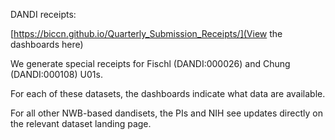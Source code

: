 DANDI receipts:

[https://biccn.github.io/Quarterly_Submission_Receipts/](View the dashboards here)

We generate special receipts for Fischl (DANDI:000026) and Chung (DANDI:000108) U01s.

For each of these datasets, the dashboards indicate what data are available. 

For all other NWB-based dandisets, the PIs and NIH see updates directly on the relevant dataset landing page.
